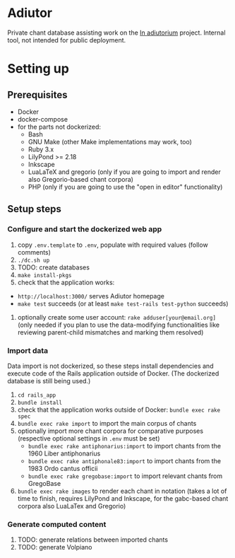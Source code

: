 # Adiutor

Private chant database assisting work on the [In adiutorium][ia] project.
Internal tool, not intended for public deployment.

# Setting up

## Prerequisites

- Docker
- docker-compose
- for the parts not dockerized:
  - Bash
  - GNU Make (other Make implementations may work, too)
  - Ruby 3.x
  - LilyPond >= 2.18
  - Inkscape
  - LuaLaTeX and gregorio (only if you are going to import and render also Gregorio-based chant corpora)
  - PHP (only if you are going to use the "open in editor" functionality)

## Setup steps

### Configure and start the dockerized web app

1. copy `.env.template` to `.env`, populate with required values (follow comments)
1. `./dc.sh up`
1. TODO: create databases
1. `make install-pkgs`
1. check that the application works:
  - `http://localhost:3000/` serves Adiutor homepage
  - `make test` succeeds (or at least `make test-rails test-python` succeeds)
1. optionally create some user account: `rake adduser[your@email.org]`
   (only needed if you plan to use the data-modifying functionalities like reviewing
   parent-child mismatches and marking them resolved)

### Import data

Data import is not dockerized, so these steps install dependencies
and execute code of the Rails application outside of Docker.
(The dockerized database is still being used.)

1. `cd rails_app`
1. `bundle install`
1. check that the application works outside of Docker: `bundle exec rake spec`
1. `bundle exec rake import` to import the main corpus of chants
1. optionally import more chant corpora for comparative purposes
   (respective optional settings in `.env` must be set)
    - `bundle exec rake antiphonarius:import` to import chants from the 1960 Liber antiphonarius
    - `bundle exec rake antiphonale83:import` to import chants from the 1983 Ordo cantus officii
    - `bundle exec rake gregobase:import` to import relevant chants from GregoBase
1. `bundle exec rake images` to render each chant in notation (takes a lot of time to finish,
   requires LilyPond and Inkscape, for the gabc-based chant corpora also LuaLaTex and Gregorio)

### Generate computed content

1. TODO: generate relations between imported chants
1. TODO: generate Volpiano

[ia]: https://github.com/igneus/In-adiutorium

